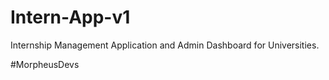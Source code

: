 # Intern-App-v1
Internship Management Application and Admin Dashboard for Universities.


#MorpheusDevs
